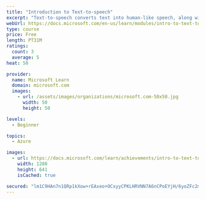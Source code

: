 ```yaml
---
title: "Introduction to Text-to-speech"
excerpt: "Text-to-speech converts text into human-like speech, along with the ability to create a unique, custom voice to use in your applications. We introduce the different types of voices, how to use them, and review situations when they are appropriate to use."
webUrl: https://docs.microsoft.com/en-us/learn/modules/intro-to-text-to-speech/
type: course
price: Free
length: PT31M
ratings:
  count: 3
  average: 5
heat: 50

provider:
  name: Microsoft Learn
  domain: microsoft.com
  images:
    - url: /assets/images/organizations/microsoft.com-50x50.jpg
      width: 50
      height: 50

levels:
  - Beginner

topics:
  - Azure

images:
  - url: https://docs.microsoft.com/learn/achievements/intro-to-text-to-speech-social.png
    width: 1280
    height: 641
    isCached: true

secured: "lm1C9HAn7n1QRp1kXow+rEAxeo+OCxyyCPKLHRVNN7A6nCPoEYjH/6yoZFc2mCBPUOk9XMHXgXSLf3C0o480JZmnCI2hFWJms/8zblJ/VeXN3WUnRUxSET0h2rG6Ae/YN2kGOqGurmHgCM7i8hAGEi/ODHKCHXK17PYF7ADrdjQf6JQMCLnRjexW/HeaHIJ7EF08V/j1SGIz5QD15SOrYUL9iFz4W77DSzoz9Z5fyq5frlMA18v4DmppFkB44ZgAHgSrNgDl3I8xm8jvNM2qSQtaxc0OmKqBAyggj5MJsuPYL6UhitdgrTiNmI+ta6sNFF4todjgrmu0W3NqRMMZyL2KshRq3mb96rALhrfJcBoVmi2op0t6x01b4oMqGYvM+w+JMQ7RYIhhHX4mV8WdPkrk3YMocb5PCKlI7iUgG7E=;zYfZoin3Wxw0IZk0W3c09Q=="
---
```


